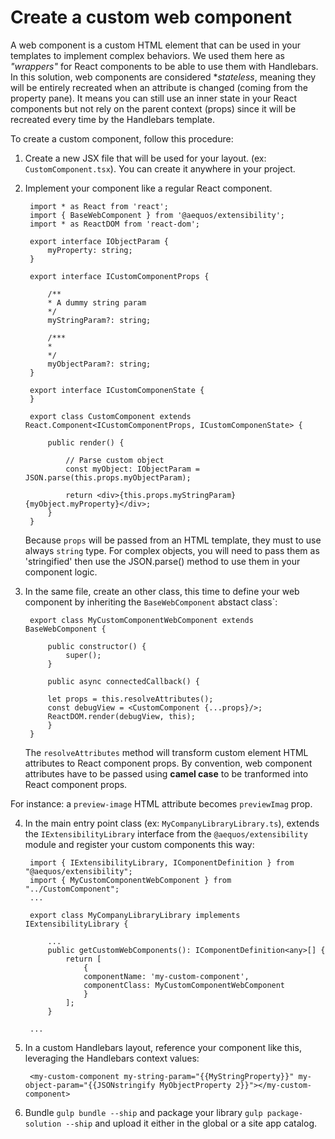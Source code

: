 # Create a custom web component

A web component is a custom HTML element that can be used in your templates to implement complex behaviors. We used them here as *"wrappers"* for React components to be able to use them with Handlebars. In this solution, web components are considered **stateless*, meaning they will be entirely recreated when an attribute is changed (coming from the property pane). It means you can still use an inner state in your React components but not rely on the parent context (props) since it will be recreated every time by the Handlebars template.


To create a custom component, follow this procedure:

1. Create a new JSX file that will be used for your layout. (ex: `CustomComponent.tsx`). You can create it anywhere in your project.

2. Implement your component like a regular React component.

        import * as React from 'react';
        import { BaseWebComponent } from '@aequos/extensibility';
        import * as ReactDOM from 'react-dom';

        export interface IObjectParam {
            myProperty: string;
        }

        export interface ICustomComponentProps {

            /**
            * A dummy string param
            */
            myStringParam?: string;

            /***
            * 
            */
            myObjectParam?: string;
        }

        export interface ICustomComponenState {
        }

        export class CustomComponent extends React.Component<ICustomComponentProps, ICustomComponenState> {
            
            public render() {

                // Parse custom object
                const myObject: IObjectParam = JSON.parse(this.props.myObjectParam);

                return <div>{this.props.myStringParam} {myObject.myProperty}</div>;
            }
        }

    Because `props` will be passed from an HTML template, they must to use always `string` type. For complex objects, you will need to pass them as 'stringified' then use the JSON.parse() method to use them in your component logic.

3. In the same file, create an other class, this time to define your web component by inheriting the `BaseWebComponent` abstact class`:

        export class MyCustomComponentWebComponent extends BaseWebComponent {
        
            public constructor() {
                super(); 
            }
        
            public async connectedCallback() {
        
            let props = this.resolveAttributes();
            const debugView = <CustomComponent {...props}/>;
            ReactDOM.render(debugView, this);
            }    
        }

    The `resolveAttributes` method will transform custom element HTML attributes to React component props. By convention, web component attributes have to be passed using **camel case** to be tranformed into React component props.

For instance: a `preview-image` HTML attribute becomes `previewImag` prop.

4. In the main entry point class (ex: `MyCompanyLibraryLibrary.ts`), extends the `IExtensibilityLibrary` interface from the `@aequos/extensibility` module and register your custom components this way:

        import { IExtensibilityLibrary, IComponentDefinition } from "@aequos/extensibility";
        import { MyCustomComponentWebComponent } from "../CustomComponent";
        ...

        export class MyCompanyLibraryLibrary implements IExtensibilityLibrary {

            ...
            public getCustomWebComponents(): IComponentDefinition<any>[] {
                return [
                    {
                    componentName: 'my-custom-component',
                    componentClass: MyCustomComponentWebComponent
                    }
                ];
            }

        ...

5. In a custom Handlebars layout, reference your component like this, leveraging the Handlebars context values:

        <my-custom-component my-string-param="{{MyStringProperty}}" my-object-param="{{JSONstringify MyObjectProperty 2}}"></my-custom-component>


6. Bundle `gulp bundle --ship` and package your library `gulp package-solution --ship` and upload it either in the global or a site app catalog.